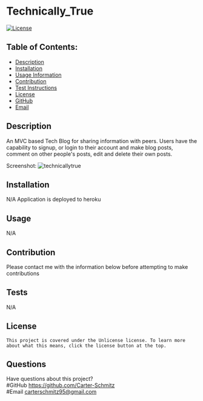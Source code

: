 # Technically_True

  [![License](https://img.shields.io/badge/License-Unlicense-blue.svg)](undefined)

  ## Table of Contents:
  * [Description](#Description)
  * [Installation](#Installation)
  * [Usage Information](#Usage)
  * [Contribution](#Contribution)
  * [Test Instructions](#Tests)
  * [License](#License)
  * [GitHub](#GitHub)
  * [Email](#Email)

  ## Description 
  An MVC based Tech Blog for sharing information with peers. Users have the capability to signup, or login to their account and make blog posts, comment on other people's posts, edit and delete their own posts. 

Screenshot: ![technicallytrue](https://user-images.githubusercontent.com/113850230/224882768-8c8cc731-a2c2-4f80-a38f-b4b7aecd2a5c.PNG)

  ## Installation 
  N/A Application is deployed to heroku

  ## Usage 
  N/A

  ## Contribution 
  Please contact me with the information below before attempting to make contributions

  ## Tests 
  N/A

  ## License
    This project is covered under the Unlicense license. To learn more about what this means, click the license button at the top.

  ## Questions
  Have questions about this project?  
  #GitHub https://github.com/Carter-Schmitz  
  #Email carterschmitz95@gmail.com
